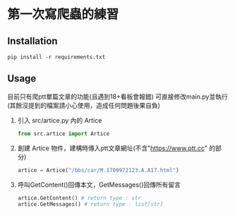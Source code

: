 # 第一次寫爬蟲的練習

## Installation
`
pip install -r requirements.txt
`

## Usage
目前只有爬ptt單篇文章的功能(且遇到18+看板會報錯)
可直接修改main.py並執行 (其餘沒提到的檔案請小心使用，造成任何問題後果自負) 

1. 引入 src/artice.py 內的 Artice
    ```py
    from src.artice import Artice
    ```

1. 創建 Artice 物件，建構時傳入ptt文章網址(不含"https://www.ptt.cc" 的部分)
    ```py
    artice = Artice("/bbs/car/M.1709972123.A.A17.html")
    ```

1. 呼叫GetContent()回傳本文，GetMessages()回傳所有留言
    ```py
    artice.GetContent() # return type : str
    artice.GetMessages() # return type : list[str]
    ```